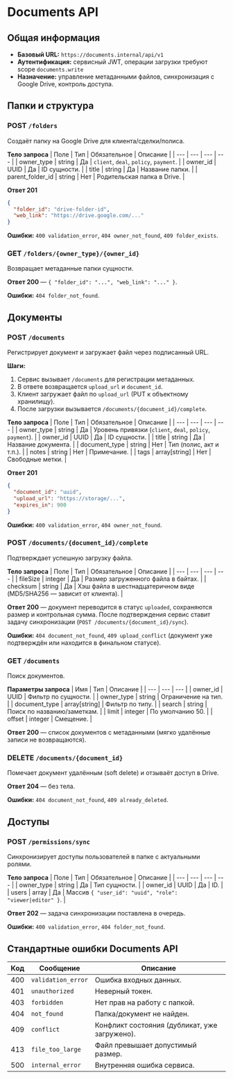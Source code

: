 # Documents API

## Общая информация
- **Базовый URL:** `https://documents.internal/api/v1`
- **Аутентификация:** сервисный JWT, операции загрузки требуют scope `documents.write`
- **Назначение:** управление метаданными файлов, синхронизация с Google Drive, контроль доступа.

## Папки и структура

### POST `/folders`
Создаёт папку на Google Drive для клиента/сделки/полиса.

**Тело запроса**
| Поле | Тип | Обязательное | Описание |
| --- | --- | --- | --- |
| owner_type | string | Да | `client`, `deal`, `policy`, `payment`. |
| owner_id | UUID | Да | ID сущности. |
| title | string | Да | Название папки. |
| parent_folder_id | string | Нет | Родительская папка в Drive. |

**Ответ 201**
```json
{
  "folder_id": "drive-folder-id",
  "web_link": "https://drive.google.com/..."
}
```

**Ошибки:** `400 validation_error`, `404 owner_not_found`, `409 folder_exists`.

### GET `/folders/{owner_type}/{owner_id}`
Возвращает метаданные папки сущности.

**Ответ 200** — `{ "folder_id": "...", "web_link": "..." }`.

**Ошибки:** `404 folder_not_found`.

## Документы

### POST `/documents`
Регистрирует документ и загружает файл через подписанный URL.

**Шаги:**
1. Сервис вызывает `/documents` для регистрации метаданных.
2. В ответе возвращается `upload_url` и `document_id`.
3. Клиент загружает файл по `upload_url` (PUT к объектному хранилищу).
4. После загрузки вызывается `/documents/{document_id}/complete`.

**Тело запроса**
| Поле | Тип | Обязательное | Описание |
| --- | --- | --- | --- |
| owner_type | string | Да | Уровень привязки (`client`, `deal`, `policy`, `payment`). |
| owner_id | UUID | Да | ID сущности. |
| title | string | Да | Название документа. |
| document_type | string | Нет | Тип (полис, акт и т.п.). |
| notes | string | Нет | Примечание. |
| tags | array[string] | Нет | Свободные метки. |

**Ответ 201**
```json
{
  "document_id": "uuid",
  "upload_url": "https://storage/...",
  "expires_in": 900
}
```

**Ошибки:** `400 validation_error`, `404 owner_not_found`.

### POST `/documents/{document_id}/complete`
Подтверждает успешную загрузку файла.

**Тело запроса**
| Поле | Тип | Обязательное | Описание |
| --- | --- | --- | --- |
| fileSize | integer | Да | Размер загруженного файла в байтах. |
| checksum | string | Да | Хэш файла в шестнадцатеричном виде (MD5/SHA256 — зависит от клиента). |

**Ответ 200** — документ переводится в статус `uploaded`, сохраняются размер и контрольная сумма. После подтверждения сервис ставит задачу синхронизации (`POST /documents/{document_id}/sync`).

**Ошибки:** `404 document_not_found`, `409 upload_conflict` (документ уже подтверждён или находится в финальном статусе).

### GET `/documents`
Поиск документов.

**Параметры запроса**
| Имя | Тип | Описание |
| --- | --- | --- |
| owner_id | UUID | Фильтр по сущности. |
| owner_type | string | Ограничение на тип. |
| document_type | array[string] | Фильтр по типу. |
| search | string | Поиск по названию/заметкам. |
| limit | integer | По умолчанию 50. |
| offset | integer | Смещение. |

**Ответ 200** — список документов с метаданными (мягко удалённые записи не возвращаются).

### DELETE `/documents/{document_id}`
Помечает документ удалённым (soft delete) и отзываёт доступ в Drive.

**Ответ 204** — без тела.

**Ошибки:** `404 document_not_found`, `409 already_deleted`.

## Доступы

### POST `/permissions/sync`
Синхронизирует доступы пользователей в папке с актуальными ролями.

**Тело запроса**
| Поле | Тип | Обязательное | Описание |
| --- | --- | --- | --- |
| owner_type | string | Да | Тип сущности. |
| owner_id | UUID | Да | ID. |
| users | array<object> | Да | Массив `{ "user_id": "uuid", "role": "viewer|editor" }`. |

**Ответ 202** — задача синхронизации поставлена в очередь.

**Ошибки:** `400 validation_error`, `404 folder_not_found`.

## Стандартные ошибки Documents API

| Код | Сообщение | Описание |
| --- | --- | --- |
| 400 | `validation_error` | Ошибка входных данных. |
| 401 | `unauthorized` | Неверный токен. |
| 403 | `forbidden` | Нет прав на работу с папкой. |
| 404 | `not_found` | Папка/документ не найден. |
| 409 | `conflict` | Конфликт состояния (дубликат, уже загружено). |
| 413 | `file_too_large` | Файл превышает допустимый размер. |
| 500 | `internal_error` | Внутренняя ошибка сервиса. |
